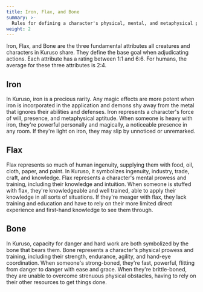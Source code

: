 ```yaml
---
title: Iron, Flax, and Bone
summary: >-
  Rules for defining a character's physical, mental, and metaphysical prowess.
weight: 2
---
```


Iron, Flax, and Bone are the three fundamental attributes all creatures and characters in Kuruso
share. They define the base goal when adjudicating actions. Each attribute has a rating between 1:1
and 6:6. For humans, the average for these three attributes is 2:4.

## Iron

In Kuruso, iron is a precious rarity. Any magic effects are more potent when iron is incorporated
in the application and demons shy away from the metal that ignores their abilities and defenses.
Iron represents a character's force of will, presence, and metaphysical aptitude. When someone is
heavy with iron, they're powerful personally and magically, a noticeable presence in any room. If
they're light on iron, they may slip by unnoticed or unremarked.

## Flax

Flax represents so much of human ingenuity, supplying them with food, oil, cloth, paper, and paint.
In Kuruso, it symbolizes ingenuity, industry, trade, craft, and knowledge. Flax
represents a character's mental prowess and training, including their knowledge and intuition. When
someone is stuffed with flax, they're knowledgeable and well trained, able to apply their knowledge
in all sorts of situations. If they're meager with flax, they lack training and education and have
to rely on their more limited direct experience and first-hand knowledge to see them through.

## Bone

In Kuruso, capacity for danger and hard work are both symbolized by the bone that bears them. Bone
represents a character's physical prowess and training, including their strength, endurance,
agility, and hand-eye coordination. When someone's strong-boned, they're fast, powerful, flitting
from danger to danger with ease and grace. When they're brittle-boned, they are unable to overcome
strenuous physical obstacles, having to rely on their other resources to get things done.
